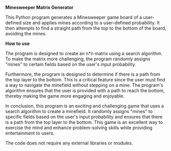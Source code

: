 **Minesweeper Matrix Generator**

This Python program generates a Minesweeper game board of a user-defined size and applies mines according to a user-defined probability. It then attempts to find a straight path from the top to the bottom of the board, avoiding the mines.

**How to use**

The program is designed to create an n*n matrix using a search algorithm. To make the matrix more challenging, the program randomly assigns "mines" to certain fields based on the user's input probability.

Furthermore, the program is designed to determine if there is a path from the top layer to the bottom. This is a critical feature since the user must find a way to navigate the minefield without stepping on a mine. The program's algorithm ensures that the user is provided with a path to reach the bottom, thereby making the game more engaging and enjoyable.

In conclusion, this program is an exciting and challenging game that uses a search algorithm to create a minefield. It randomly assigns "mines" to specific fields based on the user's input probability and ensures that there is a path from the top layer to the bottom. This game is an excellent way to exercise the mind and enhance problem-solving skills while providing entertainment to users.

The code does not require any external libraries or modules.